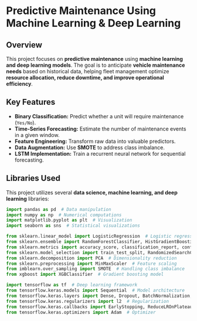 # Predictive Maintenance Using Machine Learning & Deep Learning

## Overview
This project focuses on **predictive maintenance** using **machine learning and deep learning models**. The goal is to anticipate **vehicle maintenance needs** based on historical data, helping fleet management optimize **resource allocation, reduce downtime, and improve operational efficiency**.

## Key Features
- **Binary Classification:** Predict whether a unit will require maintenance (`Yes/No`).
- **Time-Series Forecasting:** Estimate the number of maintenance events in a given window.
- **Feature Engineering:** Transform raw data into valuable predictors.
- **Data Augmentation:** Use **SMOTE** to address class imbalance.
- **LSTM Implementation:** Train a recurrent neural network for sequential forecasting.

##  Libraries Used
This project utilizes several **data science, machine learning, and deep learning** libraries:

```python
import pandas as pd  # Data manipulation
import numpy as np  # Numerical computations
import matplotlib.pyplot as plt  # Visualization
import seaborn as sns  # Statistical visualizations

from sklearn.linear_model import LogisticRegression  # Logistic regression model
from sklearn.ensemble import RandomForestClassifier, HistGradientBoostingClassifier  # Tree-based models
from sklearn.metrics import accuracy_score, classification_report, confusion_matrix, ConfusionMatrixDisplay  # Model evaluation
from sklearn.model_selection import train_test_split, RandomizedSearchCV  # Model selection & hyperparameter tuning
from sklearn.decomposition import PCA  # Dimensionality reduction
from sklearn.preprocessing import MinMaxScaler  # Feature scaling
from imblearn.over_sampling import SMOTE  # Handling class imbalance
from xgboost import XGBClassifier  # Gradient boosting model

import tensorflow as tf  # Deep learning framework
from tensorflow.keras.models import Sequential  # Model architecture
from tensorflow.keras.layers import Dense, Dropout, BatchNormalization, LeakyReLU, LSTM  # Neural network layers
from tensorflow.keras.regularizers import l2  # Regularization
from tensorflow.keras.callbacks import EarlyStopping, ReduceLROnPlateau  # Learning rate adjustments
from tensorflow.keras.optimizers import Adam  # Optimizer

